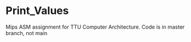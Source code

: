 # Print_Values
Mips ASM assignment for TTU Computer Architecture.
Code is in master branch, not main
